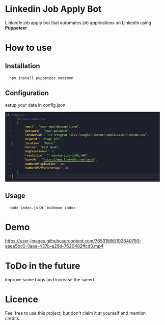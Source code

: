 # Linkedin Job Apply Bot
LinkedIn job apply bot that automates job applications on LinkedIn using **Puppeteer**

# How to use
## Installation

 `  npm install puppeteer nodemon`
 

## Configuration

setup your data in  config.json

<img src="https://github.com/adnanedrief/linkedin-job-apply-automation/blob/main/config-setup.png?raw=true">

 ## Usage
  `  node index.js` or  ` nodemon index`
 # Demo
 

https://user-images.githubusercontent.com/76531566/192640790-aaea5bc0-0aae-437b-a26d-7620482ffcd3.mp4


 # ToDo in the future
Improve some bugs and increase the speed.

# Licence
Feel free to use this project, but don't claim it at yourself and mention credits.
